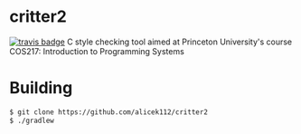 critter2
========
[![travis badge](https://travis-ci.org/alicek112/critter2.svg?branch=master)](https://travis-ci.org/alicek112/critter2)
C style checking tool aimed at Princeton University's course COS217: Introduction to Programming Systems

Building
========
```bash
$ git clone https://github.com/alicek112/critter2
$ ./gradlew
```